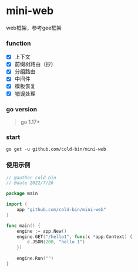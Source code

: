 # mini-web

web框架，参考gee框架

### function

- [x] 上下文
- [x] 前缀树路由（抄）
- [x] 分组路由
- [x] 中间件
- [x] 模板恢复
- [x] 错误处理

### go version

> go 1.17+

### start

```shell
go get -u github.com/cold-bin/mini-web
```

### 使用示例

```go
// @author cold bin
// @date 2022/7/26

package main

import (
	app "github.com/cold-bin/mini-web"
)

func main() {
	engine := app.New()
	engine.GET("/hello1", func(c *app.Context) {
		c.JSON(200, "hello 1")
	})
	
	engine.Run("")
}

```